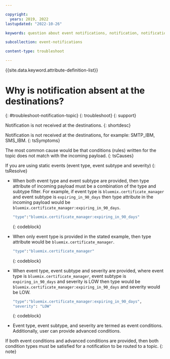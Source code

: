 ```yaml
---

copyright:
  years: 2019, 2022
lastupdated: "2022-10-26"

keywords: question about event notifications, notification, notifications

subcollection: event-notifications

content-type: troubleshoot

---
```


{{site.data.keyword.attribute-definition-list}}

# Why is notification absent at the destinations?
{: #troubleshoot-notification-topic}
{: troubleshoot}
{: support}

Notification is not received at the destinations.
{: shortdesc}

Notification is not received at the destinations, for example: SMTP_IBM, SMS_IBM.
{: tsSymptoms}

The most common cause would be that conditions (rules) written for the topic does not match with the incoming payload.
{: tsCauses}

If you are using static events (event type, event subtype and severity)
{: tsResolve}

- When both event type and event subtype are provided, then type attribute of incoming payload must be a combination of the type and subtype filter. For example, if event type is `bluemix.certificate_manager` and event subtype is `expiring_in_90_days` then type attribute in the incoming payload would be `bluemix.certificate_manager:expiring_in_90_days`.

   ```cmd
   "type":"bluemix.certificate_manager:expiring_in_90_days"
   ```
   {: codeblock}

- When only event type is provided in the stated example, then type attribute would be `bluemix.certificate_manager`.

   ```cmd
   "type":"bluemix.certificate_manager"
   ```
   {: codeblock}

- When event type, event subtype and severity are provided, where event type is `bluemix.certificate_manager`, event subtype is `expiring_in_90_days` and severity is LOW then type would be `bluemix.certificate_manager:expiring_in_90_days` and severity would be LOW.

   ```cmd
   "type":"bluemix.certificate_manager:expiring_in_90_days",
   "severity": "LOW"
   ```
   {: codeblock}

- Event type, event subtype, and severity are termed as event conditions. Additionally, user can provide advanced conditions.

If both event conditions and advanced conditions are provided, then both condition types must be satisfied for a notification to be routed to a topic.
{: note}
